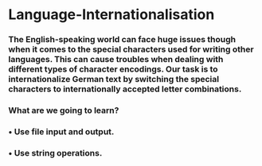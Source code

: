 # Language-Internationalisation

### The English-speaking world can face huge issues though when it comes to the special characters used for writing other languages. This can cause troubles when dealing with different types of character encodings. Our task is to internationalize German text by switching the special characters to internationally accepted letter combinations.

### What are we going to learn?
### •	Use file input and output.
### •	Use string operations.


